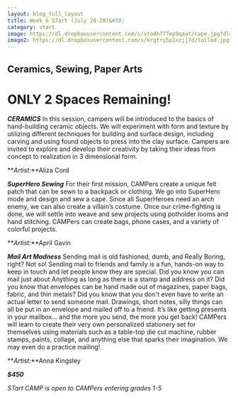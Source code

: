 ```yaml
---
layout: blog_full_layout
title: Week 6 STart (July 24-28)&#58; 
category: start
image: https://dl.dropboxusercontent.com/s/xto4h777ep9qaat/cape.jpg?dl=0
image2: https://dl.dropboxusercontent.com/s/krgtry5p1xzjj7d/tailed.jpg?dl=0
---
```


## Ceramics, Sewing, Paper Arts

# ONLY 2 Spaces Remaining!


**_CERAMICS_** 
In this session, campers will be introduced to the basics of hand-building ceramic objects. We will experiment with form and texture by utilizing different techniques for building and surface design, including carving and using found objects to press into the clay surface. Campers are invited to explore and develop their creativity by taking their ideas from concept to realization in 3 dimensional form. 

**_Artist:_**Aliza Cord


**_SuperHero Sewing_** 
For their first mission, CAMPers create a unique felt patch that can be sewn to a backpack or clothing. We go into SuperHero mode and design and sew a cape. Since all SuperHeroes need an arch enemy, we can also create a villain’s costume. Once our crime-fighting is done, we will settle into weave and sew projects using potholder looms and hand stitching. CAMPers can create bags, phone cases, and a variety of colorful projects.

**_Artist:_**April Gavin

 
**_Mail Art Madness_**
Sending mail is old fashioned, dumb, and Really Boring, right? Not so! Sending mail to friends and family is a fun, hands-on way to keep in touch and let people know they are special. Did you know you can mail just about Anything as long as there is a stamp and address on it? Did you know that envelopes can be hand made out of magazines, paper bags, fabric, and thin metals? Did you know that you don't even have to write an actual letter to send someone mail. Drawings, short notes, silly things can all be put in an envelope and mailed off to a friend. It’s like getting presents in your mailbox... and the more you send, the more you get back!
CAMPers will learn to create their very own personalized stationery set for themselves using materials such as a table-top die cut machine, rubber stamps, paints, collage, and anything else that sparks their imagination. We may even do a practice mailing!

**_Artist:_**Anna Kingsley 


**_$450_**

*STart CAMP is open to CAMPers entering grades 1-5*
